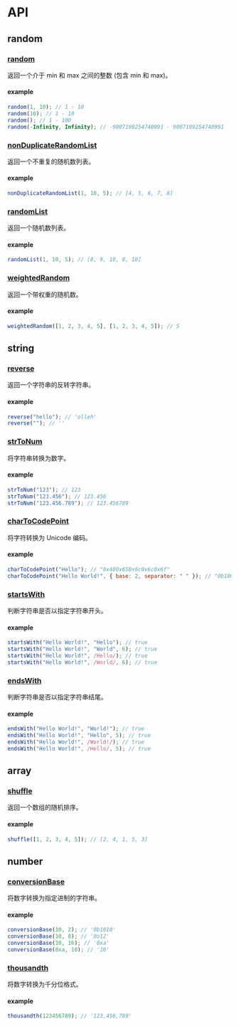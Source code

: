 # API

## random

### [random](./random/random.md)

返回一个介于 min 和 max 之间的整数 (包含 min 和 max)。

#### example

```javascript
random(1, 10); // 1 - 10
random(10); // 1 - 10
random(); // 1 - 100
random(-Infinity, Infinity); // -9007199254740991 - 9007199254740991
```

### [nonDuplicateRandomList](./random/nonDuplicateRandomList.md)

返回一个不重复的随机数列表。

#### example

```javascript
nonDuplicateRandomList(1, 10, 5); // [4, 5, 6, 7, 8]
```

### [randomList](./random/randomList.md)

返回一个随机数列表。

#### example

```javascript
randomList(1, 10, 5); // [8, 9, 10, 8, 10]
```

### [weightedRandom](./random/weightedRandom.md)

返回一个带权重的随机数。

#### example

```javascript
weightedRandom([1, 2, 3, 4, 5], [1, 2, 3, 4, 5]); // 5
```

## string

### [reverse](./string/reverse.md)

返回一个字符串的反转字符串。

#### example

```javascript
reverse("hello"); // 'olleh'
reverse(""); // ''
```

### [strToNum](./string/strTonum.md)

将字符串转换为数字。

#### example

```javascript
strToNum("123"); // 123
strToNum("123.456"); // 123.456
strToNum("123.456.789"); // 123.456789
```

### [charToCodePoint](./string/chartocodepoint.md)

将字符转换为 Unicode 编码。

#### example

```javascript
charToCodePoint("Hello"); // "0x480x650x6c0x6c0x6f"
charToCodePoint("Hello World!", { base: 2, separator: " " }); // "0b1001000 0b1100101 0b1101100 0b1101100 0b1101111 0b100000 0b1010111 0b1101111 0b1110010 0b1101100 0b1100100 0b100001"
```

### [startsWith](./string/startswith.md)

判断字符串是否以指定字符串开头。

#### example

```javascript
startsWith("Hello World!", "Hello"); // true
startsWith("Hello World!", "World", 6); // true
startsWith("Hello World!", /Hello/); // true
startsWith("Hello World!", /World/, 6); // true
```

### [endsWith](./string/endswith.md)

判断字符串是否以指定字符串结尾。

#### example

```javascript
endsWith("Hello World!", "World!"); // true
endsWith("Hello World!", "Hello", 5); // true
endsWith("Hello World!", /World!/); // true
endsWith("Hello World!", /Hello/, 5); // true
```

## array

### [shuffle](./array/shuffle.md)

返回一个数组的随机排序。

#### example

```javascript
shuffle([1, 2, 3, 4, 5]); // [2, 4, 1, 5, 3]
```

## number

### [conversionBase](./number/conversionbase.md)

将数字转换为指定进制的字符串。

#### example

```javascript
conversionBase(10, 2); // '0b1010'
conversionBase(10, 8); // '0o12'
conversionBase(10, 16); // '0xa'
conversionBase(0xa, 10); // '10'
```

### [thousandth](./number/thousandth.md)

将数字转换为千分位格式。

#### example

```javascript
thousandth(123456789); // '123,456,789'
```
